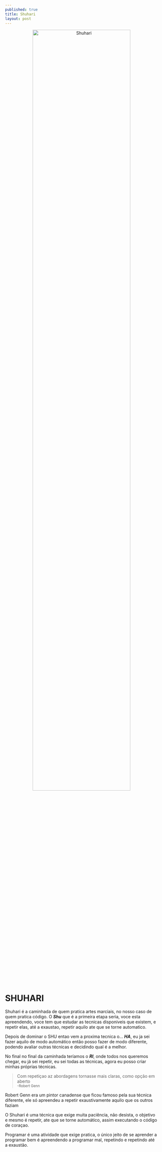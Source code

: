 ```yaml
---
published: true
title: Shuhari
layout: post
---
```

<center>
<img src="http://www.bigvisible.com/wp-content/uploads/2012/10/ShuHaRi.png" title="Shuhari" alt="Shuhari" width="80%">
</center>

SHUHARI
===

Shuhari é a caminhada de quem pratica artes marciais, no nosso caso de quem pratica código.
O ***Shu*** que é a primeira etapa seria, voce esta apreendendo, voce tem que estudar as tecnicas disponiveis que existem, e repetir elas, até a exaustao, repetir aquilo ate que se torne automatico.

Depois de dominar o SHU entao vem a proxima tecnica o...
***HA***, eu ja sei fazer aquilo de modo automático então posso fazer de modo diferente, podendo avaliar outras técnicas e decidindo qual é a melhor.

No final no final da caminhada teríamos o ***RI***, onde todos nos queremos chegar, eu já sei repetir, eu sei todas as técnicas, agora eu posso criar minhas próprias técnicas.

>Com repetiçao az abordagens tornasse mais claras, como opção em aberto<br>
<small>-Robert Genn</small>

Robert Genn era um pintor canadense que ficou famoso pela sua técnica diferente, ele só apreendeu a repetir exaustivamente aquilo que os outros faziam

O Shuhari é uma técnica que exige muita paciência, não desista, o objetivo e mesmo é repetir, ate que se torne automático, assim executando o código de coraçao.

Programar é uma atividade que exige pratica, o único jeito de se aprender a programar bem é apreendendo a programar mal, repetindo e repetindo até a exaustão.





